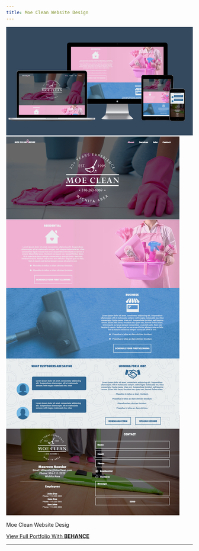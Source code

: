 ```yaml
---
title: Moe Clean Website Design
---
```


![Moe Clean](assets/img/work/proj-3/img1.jpg)
![Moe Clean](assets/img/work/proj-3/img2.jpg)

Moe Clean Website Desig

<div class="be-cta-box">
  <a href="https://www.behance.net/NausDesign" class="behance-cta">View Full Portfolio With <b>BEHANCE</b></a>
</div> 

<hr>